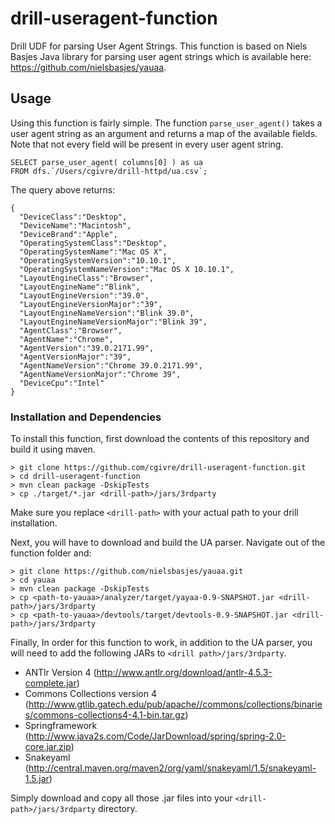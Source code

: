 # drill-useragent-function
Drill UDF for parsing User Agent Strings.
This function is based on Niels Basjes Java library for parsing user agent strings which is available here:  https://github.com/nielsbasjes/yauaa.

## Usage
Using this function is fairly simple. The function `parse_user_agent()` takes a user agent string as an argument and returns a map of the available fields.  Note that not every field will be present in every user agent string. 
```
SELECT parse_user_agent( columns[0] ) as ua 
FROM dfs.`/Users/cgivre/drill-httpd/ua.csv`;
```
The query above returns:
```
{
  "DeviceClass":"Desktop",
  "DeviceName":"Macintosh",
  "DeviceBrand":"Apple",
  "OperatingSystemClass":"Desktop",
  "OperatingSystemName":"Mac OS X",
  "OperatingSystemVersion":"10.10.1",
  "OperatingSystemNameVersion":"Mac OS X 10.10.1",
  "LayoutEngineClass":"Browser",
  "LayoutEngineName":"Blink",
  "LayoutEngineVersion":"39.0",
  "LayoutEngineVersionMajor":"39",
  "LayoutEngineNameVersion":"Blink 39.0",
  "LayoutEngineNameVersionMajor":"Blink 39",
  "AgentClass":"Browser",
  "AgentName":"Chrome",
  "AgentVersion":"39.0.2171.99",
  "AgentVersionMajor":"39",
  "AgentNameVersion":"Chrome 39.0.2171.99",
  "AgentNameVersionMajor":"Chrome 39",
  "DeviceCpu":"Intel"
}
```

### Installation and Dependencies
To install this function, first download the contents of this repository and build it using maven.
```
> git clone https://github.com/cgivre/drill-useragent-function.git
> cd drill-useragent-function
> mvn clean package -DskipTests
> cp ./target/*.jar <drill-path>/jars/3rdparty
```
Make sure you replace `<drill-path>` with your actual path to your drill installation.  

Next, you will have to download and build the UA parser.  Navigate out of the function folder and:
```
> git clone https://github.com/nielsbasjes/yauaa.git
> cd yauaa
> mvn clean package -DskipTests
> cp <path-to-yauaa>/analyzer/target/yayaa-0.9-SNAPSHOT.jar <drill-path>/jars/3rdparty
> cp <path-to-yauaa>/devtools/target/devtools-0.9-SNAPSHOT.jar <drill-path>/jars/3rdparty
```
Finally, In order for this function to work, in addition to the UA parser, you will need to add the following JARs to `<drill path>/jars/3rdparty`.

* ANTlr Version 4 (http://www.antlr.org/download/antlr-4.5.3-complete.jar)
* Commons Collections version 4 (http://www.gtlib.gatech.edu/pub/apache//commons/collections/binaries/commons-collections4-4.1-bin.tar.gz)
* Springframework (http://www.java2s.com/Code/JarDownload/spring/spring-2.0-core.jar.zip)
* Snakeyaml (http://central.maven.org/maven2/org/yaml/snakeyaml/1.5/snakeyaml-1.5.jar)

Simply download and copy all those .jar files into your `<drill-path>/jars/3rdparty` directory.
